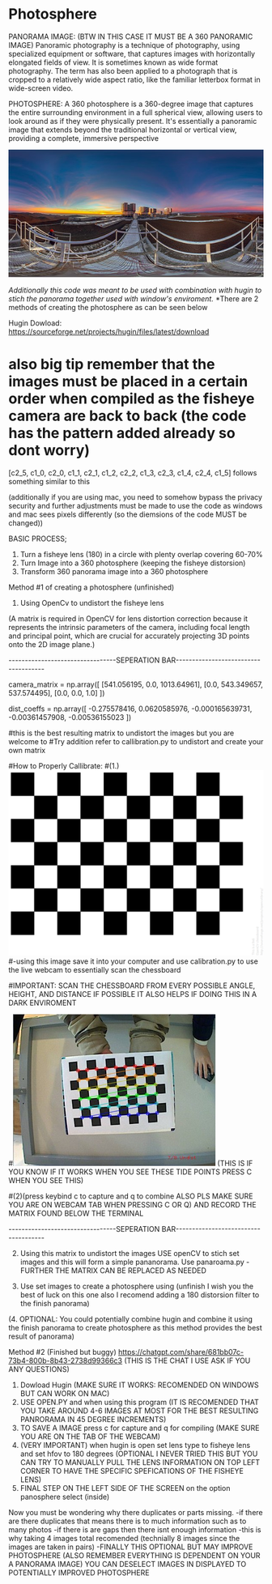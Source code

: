 # Photosphere
PANORAMA IMAGE: (BTW IN THIS CASE IT MUST BE A 360 PANORAMIC IMAGE)
Panoramic photography is a technique of photography, using specialized equipment or software, that captures images with horizontally elongated fields of view. It is sometimes known as wide format photography. The term has also been applied to a photograph that is cropped to a relatively wide aspect ratio, like the familiar letterbox format in wide-screen video.

PHOTOSPHERE:
A 360 photosphere is a 360-degree image that captures the entire surrounding environment in a full spherical view, allowing users to look around as if they were physically present. It's essentially a panoramic image that extends beyond the traditional horizontal or vertical view, providing a complete, immersive perspective


![alt text](image.png)

*Additionally this code was meant to be used with combination with hugin to stich the panorama together used with window's enviroment.*
*There are 2 methods of creating the photosphere as can be seen below


Hugin Dowload: https://sourceforge.net/projects/hugin/files/latest/download
# also big tip remember that the images must be placed in a certain order when compiled as the fisheye camera are back to back (the code has the pattern added already so dont worry)
[c2_5, c1_0, c2_0, c1_1, c2_1, c1_2, c2_2, c1_3, c2_3, c1_4, c2_4, c1_5]
follows something similar to this 

(additionally if you are using mac, you need to somehow bypass the privacy security and further adjustments must be made to use the code as windows and mac sees pixels differently (so the diemsions of the code MUST be changed))

BASIC PROCESS;
1. Turn a fisheye lens (180) in a circle with plenty overlap covering 60-70%
2. Turn Image into a 360 photosphere (keeping the fisheye distorsion)
3. Transform 360 panorama image into a 360 photosphere


Method #1 of creating a photosphere (unfinished)
1. Using OpenCv to undistort the fisheye lens

 (A matrix is required in OpenCV for lens distortion correction because it represents the intrinsic parameters of the camera, including focal length and principal point, which are crucial for accurately projecting 3D points onto the 2D image plane.)

 ---------------------------------SEPERATION BAR-------------------------------------


camera_matrix = np.array([
    [541.056195, 0.0, 1013.64961],
    [0.0, 543.349657, 537.574495],
    [0.0, 0.0, 1.0]
])

dist_coeffs = np.array([
    -0.275578416, 0.0620585976, -0.000165639731, -0.00361457908, -0.00536155023
])

#this is the best resulting matrix to undistort the images but you are welcome to #Try addition refer to callibration.py to undistort and create your own matrix

#How to Properly Callibrate:
#(1.) ![alt text](image-1.png)
#-using this image save it into your computer and use calibration.py to use the live webcam to essentially scan the chessboard 

#IMPORTANT: SCAN THE CHESSBOARD FROM EVERY POSSIBLE ANGLE, HEIGHT, AND DISTANCE IF POSSIBLE IT ALSO HELPS IF DOING THIS IN A DARK ENVIROMENT

#![alt text](image-2.png) (THIS IS IF YOU KNOW IF IT WORKS WHEN YOU SEE THESE TIDE POINTS PRESS C WHEN YOU SEE THIS)


#(2)(press keybind c to capture and q to combine ALSO PLS MAKE SURE YOU ARE ON WEBCAM TAB WHEN PRESSING C OR Q) AND RECORD THE MATRIX FOUND BELOW THE TERMINAL


---------------------------------SEPERATION BAR-------------------------------------

2. Using this matrix to undistort the images USE openCV to stich set images and this will form a simple pananorama. Use panaroama.py
    -FURTHER THE MATRIX CAN BE REPLACED AS NEEDED

3. Use set images to create a photosphere using (unfinish I wish you the best of luck on this one also I recomend adding a 180 distorsion filter to the finish panorama)

(4. OPTIONAL: You could potentially combine hugin and combine it using the finish panorama to create photosphere as this method provides the best result of panorama)

Method #2 (Finished but buggy)
https://chatgpt.com/share/681bb07c-73b4-800b-8b43-2738d99366c3 (THIS IS THE CHAT I USE ASK IF YOU ANY QUESTIONS)

1. Dowload Hugin (MAKE SURE IT WORKS: RECOMENDED ON WINDOWS BUT CAN WORK ON MAC)
2. USE OPEN.PY and when using this program (IT IS RECOMENDED THAT YOU TAKE AROUND 4-6 IMAGES AT MOST FOR THE BEST RESULTING PANRORAMA IN 45 DEGREE INCREMENTS)
3. TO SAVE A IMAGE press c for capture and q for compiling (MAKE SURE YOU ARE ON THE TAB OF THE WEBCAM)
4. (VERY IMPORTANT) when hugin is open set lens type to fisheye lens and set hfov to 180 degrees
(OPTIONAL I NEVER TRIED THIS BUT YOU CAN TRY TO MANUALLY PULL THE LENS INFORMATION ON TOP LEFT CORNER TO HAVE THE SPECIFIC SPEFICATIONS OF THE FISHEYE LENS)
5. FINAL STEP ON THE LEFT SIDE OF THE SCREEN on the option panosphere select (inside)

Now you must be wondering why there duplicates or parts missing.
-if there are there duplicates that means there is to much information such as to many photos
-if there is are gaps then there isnt enough information
-this is why taking 4 images total recomended (technially 8 images since the images are taken in pairs)
-FINALLY THIS OPTIONAL BUT MAY IMPROVE PHOTOSPHERE (ALSO REMEMBER EVERYTHING IS DEPENDENT ON YOUR A PANORAMA IMAGE) YOU CAN DESELECT IMAGES IN DISPLAYED TO POTENTIALLY IMPROVED PHOTOSPHERE
